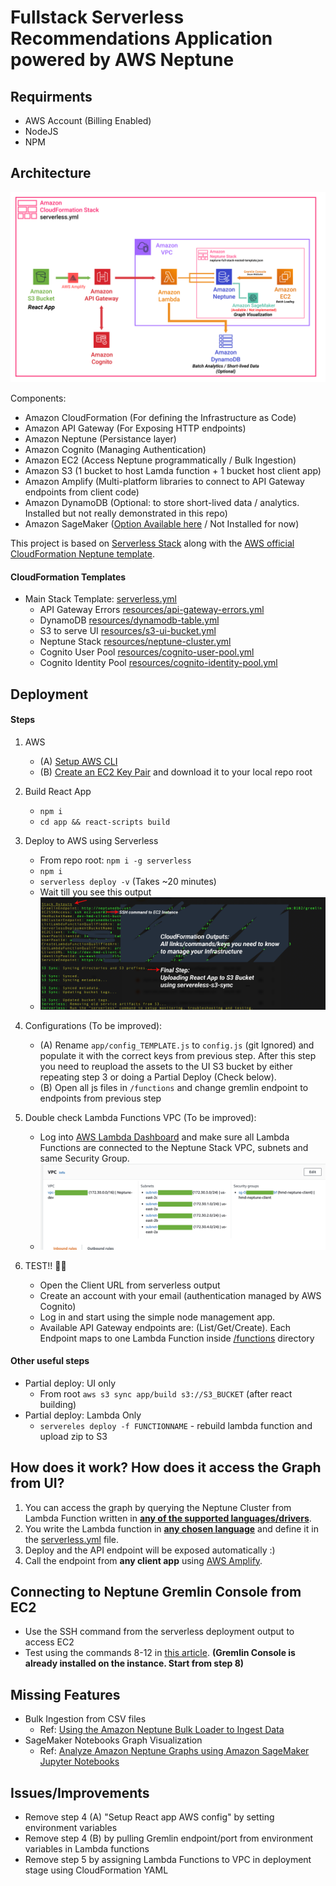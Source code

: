# Fullstack Serverless Recommendations Application powered by AWS Neptune

## Requirments

- AWS Account (Billing Enabled)
- NodeJS
- NPM

## Architecture

![Architecture](images/Architecture.png)

Components:

- Amazon CloudFormation (For defining the Infrastructure as Code)
- Amazon API Gateway (For Exposing HTTP endpoints)
- Amazon Neptune (Persistance layer)
- Amazon Cognito (Managing Authentication)
- Amazon EC2 (Access Neptune programmatically / Bulk Ingestion)
- Amazon S3 (1 bucket to host Lamda function + 1 bucket host client app)
- Amazon Amplify (Multi-platform libraries to connect to API Gateway endpoints from client code)
- Amazon DynamoDB (Optional: to store short-lived data / analytics. Installed but not really demonstrated in this repo)
- Amazon SageMaker ([Option Available here](resources/neptune-cluster.yml) / Not Installed for now)


This project is based on [Serverless Stack](http://serverless-stack.com) along with the [AWS official CloudFormation Neptune template](https://docs.aws.amazon.com/neptune/latest/userguide/get-started-create-cluster.html).

#### CloudFormation Templates

- Main Stack Template: [serverless.yml](serverless.yml)
  - API Gateway Errors [resources/api-gateway-errors.yml](resources/api-gateway-errors.yml)
  - DynamoDB [resources/dynamodb-table.yml](resources/dynamodb-table.yml)
  - S3 to serve UI [resources/s3-ui-bucket.yml](resources/s3-ui-bucket.yml)
  - Neptune Stack [resources/neptune-cluster.yml](resources/neptune-cluster.yml)
  - Cognito User Pool [resources/cognito-user-pool.yml](resources/cognito-user-pool.yml)
  - Cognito Identity Pool [resources/cognito-identity-pool.yml](resources/cognito-identity-pool.yml)

## Deployment 

#### Steps

1. AWS
    - (A) [Setup AWS CLI](https://docs.aws.amazon.com/polly/latest/dg/setup-aws-cli.html)
    - (B) [Create an EC2 Key Pair](https://docs.aws.amazon.com/AWSEC2/latest/UserGuide/ec2-key-pairs.html#prepare-key-pair) and download it to your local repo root

2. Build React App
    - `npm i`
    - `cd app && react-scripts build`
3. Deploy to AWS using Serverless
    - From repo root: `npm i -g serverless`
    - `npm i `
    - `serverless deploy -v` (Takes ~20 minutes)
    - Wait till you see this output
    - ![Deployment](images/Deployment.png)


4. Configurations (To be improved):
    - (A) Rename `app/config_TEMPLATE.js` to `config.js` (git Ignored) and populate it with the correct keys from previous step. After this step you need to reupload the assets to the UI S3 bucket by either repeating step 3 or doing a Partial Deploy (Check below).
    - (B) Open all js files in `/functions` and change gremlin endpoint to endpoints from previous step
5. Double check Lambda Functions VPC (To be improved):
    - Log into [AWS Lambda Dashboard](console.aws.amazon.com/lambda/home) and make sure all Lambda Functions are connected to the Neptune Stack VPC, subnets and same Security Group.
    - ![VPC](images/VPC.png)
6. TEST!! 🎉🎉
    - Open the Client URL from serverless output
    - Create an account with your email (authentication managed by AWS Cognito)
    - Log in and start using the simple node management app.
    - Available API Gateway endpoints are: (List/Get/Create). Each Endpoint maps to one Lambda Function inside [/functions](functions/) directory

#### Other useful steps

- Partial deploy: UI only 
    - From root `aws s3 sync app/build s3://S3_BUCKET` (after react building)
- Partial deploy: Lambda Only
    - `servereles deploy -f FUNCTIONNAME` - rebuild lambda function and upload zip to S3

## How does it work? How does it access the Graph from UI?

1. You can access the graph by querying the Neptune Cluster from Lambda Function written in **[any of the supported languages/drivers](https://docs.aws.amazon.com/neptune/latest/userguide/access-graph-gremlin.html)**.
2. You write the Lambda function in **[any chosen language](https://www.serverless.com/framework/docs/providers/aws/guide/intro/)** and define it in the [serverless.yml](serverless.yml) file.
3. Deploy and the API endpoint will be exposed automatically :)
4. Call the endpoint from **any client app** using [AWS Amplify](https://aws.amazon.com/amplify/).

## Connecting to Neptune Gremlin Console from EC2

 - Use the SSH command from the serverless deployment output to access EC2
 - Test using the commands 8-12 in [this article](https://docs.aws.amazon.com/neptune/latest/userguide/access-graph-gremlin.html). **(Gremlin Console is already installed on the instance. Start from step 8)**

## Missing Features

- Bulk Ingestion from CSV files
    - Ref: [Using the Amazon Neptune Bulk Loader to Ingest Data](https://docs.aws.amazon.com/neptune/latest/userguide/bulk-load.html)
- SageMaker Notebooks Graph Visualization
    - Ref: [Analyze Amazon Neptune Graphs using Amazon SageMaker Jupyter Notebooks](https://aws.amazon.com/blogs/database/analyze-amazon-neptune-graphs-using-amazon-sagemaker-jupyter-notebooks/)


## Issues/Improvements

- Remove step 4 (A) "Setup React app AWS config" by setting environment variables
- Remove step 4 (B) by pulling Gremlin endpoint/port from environment variables in Lambda functions
- Remove step 5 by assigning Lambda Functions to VPC in deployment stage using CloudFormation YAML
